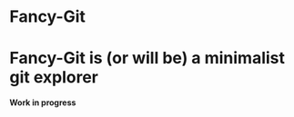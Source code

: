 # Fancy-Git

Fancy-Git is (or will be) a minimalist git explorer
=======================

**Work in progress**